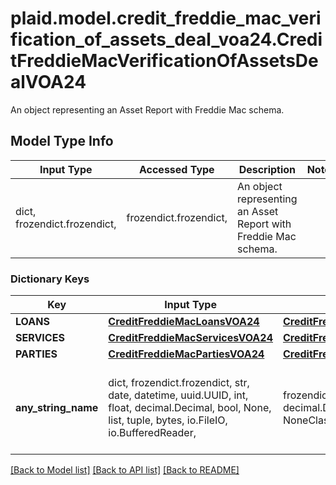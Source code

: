 # plaid.model.credit_freddie_mac_verification_of_assets_deal_voa24.CreditFreddieMacVerificationOfAssetsDealVOA24

An object representing an Asset Report with Freddie Mac schema.

## Model Type Info
Input Type | Accessed Type | Description | Notes
------------ | ------------- | ------------- | -------------
dict, frozendict.frozendict,  | frozendict.frozendict,  | An object representing an Asset Report with Freddie Mac schema. | 

### Dictionary Keys
Key | Input Type | Accessed Type | Description | Notes
------------ | ------------- | ------------- | ------------- | -------------
**LOANS** | [**CreditFreddieMacLoansVOA24**](CreditFreddieMacLoansVOA24.md) | [**CreditFreddieMacLoansVOA24**](CreditFreddieMacLoansVOA24.md) |  | 
**SERVICES** | [**CreditFreddieMacServicesVOA24**](CreditFreddieMacServicesVOA24.md) | [**CreditFreddieMacServicesVOA24**](CreditFreddieMacServicesVOA24.md) |  | 
**PARTIES** | [**CreditFreddieMacPartiesVOA24**](CreditFreddieMacPartiesVOA24.md) | [**CreditFreddieMacPartiesVOA24**](CreditFreddieMacPartiesVOA24.md) |  | 
**any_string_name** | dict, frozendict.frozendict, str, date, datetime, uuid.UUID, int, float, decimal.Decimal, bool, None, list, tuple, bytes, io.FileIO, io.BufferedReader,  | frozendict.frozendict, str, decimal.Decimal, BoolClass, NoneClass, tuple, bytes, FileIO | any string name can be used but the value must be the correct type | [optional]

[[Back to Model list]](../../README.md#documentation-for-models) [[Back to API list]](../../README.md#documentation-for-api-endpoints) [[Back to README]](../../README.md)

